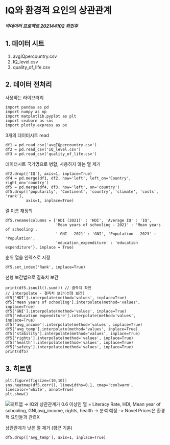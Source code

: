 # IQ와 환경적 요인의 상관관계
##### 빅데이터 프로젝트 202144102 최민주

## 1. 데이터 시트
1. avgIQpercountry.csv
2. IQ_level.csv
3. quality_of_life.csv

## 2. 데이터 전처리
사용하는 라이브러리
```
import pandas as pd
import numpy as np
import matplotlib.pyplot as plt
import seaborn as sns
import plotly.express as px
```
3개의 데이터시트 read
```
df1 = pd.read_csv('avgIQpercountry.csv')
df2 = pd.read_csv('IQ_level.csv')
df3 = pd.read_csv('quality_of_life.csv')
```
데이터시트 국가명으로 병합, 사용하지 않는 열 제거
```
df2.drop(['IQ'], axis=1, inplace=True)
df4 = pd.merge(df1, df2, how='left', left_on='Country', right_on='country')
df5 = pd.merge(df4, df3, how='left', on='country')
df5.drop(['popularity', 'Continent', 'country', 'climate', 'costs', 'rank'],
         axis=1, inplace=True)
```
열 이름 재정의
```
df5.rename(columns = {'HDI (2021)' : 'HDI', 'Average IQ' : 'IQ',
                      'Mean years of schooling - 2021' : 'Mean years of schooling',
                      ' GNI - 2021' : 'GNI', 'Population - 2023' : 'Population',
                      'education_expenditure' : 'education expenditure'}, inplace = True)
```
순위 열을 인덱스로 지정
```
df5.set_index('Rank', inplace=True)
```
선형 보간법으로 결측치 보간
```
print(df5.isnull().sum()) // 결측치 확인
// interpolate - 결측치 보간(선형 보간)
df5['HDI'].interpolate(method='values', inplace=True)
df5['Mean years of schooling'].interpolate(method='values', inplace=True)
df5['GNI'].interpolate(method='values', inplace=True)
df5['education expenditure'].interpolate(method='values', inplace=True)
df5['avg_income'].interpolate(method='values', inplace=True)
df5['avg_temp'].interpolate(method='values', inplace=True)
df5['stability'].interpolate(method='values', inplace=True)
df5['rights'].interpolate(method='values', inplace=True)
df5['health'].interpolate(method='values', inplace=True)
df5['safety'].interpolate(method='values', inplace=True)
print(df5)
```

## 3. 히트맵
```
plt.figure(figsize=(10,10))
sns.heatmap(df5.corr(), linewidths=0.1, cmap='coolwarm', linecolor='white', annot=True)
plt.show()
```
![히트맵](https://github.com/lllllIIlI/study/assets/93465102/0c1dad43-798e-4b14-9663-bf53bb887107)
-> IQ와 상관관계가 0.6 이상인 열 = Literacy Rate, HDI, Mean year of schooling, GNI,avg_income, rights, health -> 분석 예정
-> Novel Prices은 환경적 요인들과 관련X

상관관계가 낮은 열 제거 (평균 기온)
```
df5.drop(['avg_temp'], axis=1, inplace=True)
```

